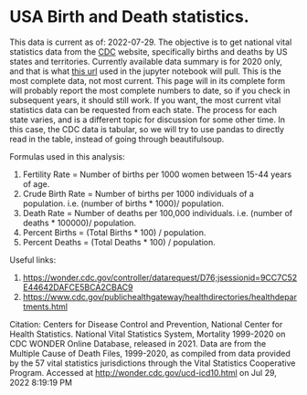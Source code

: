 # USA Birth and Death statistics.
This data is current as of: 2022-07-29.
The objective is to get national vital statistics data from the [CDC](https://www.cdc.gov/) website, specifically births and deaths by US states and territories.
Currently available data summary is for 2020 only, and that is what [this url](https://www.cdc.gov/nchs/fastats/state-and-territorial-data.htm) used in the jupyter notebook will pull. This is the most complete data, not most current.
This page will in its complete form will probably report the most complete numbers to date, so if you check in subsequent years, it should still work.
If you want, the most current vital statistics data can be requested from each state. The process for each state varies, and is a different topic for discussion for some other time.
In this case, the CDC data is tabular, so we will try to use pandas to directly read in the table, instead of going through beautifulsoup.

Formulas used in this analysis:

1) Fertility Rate = Number of births per 1000 women between 15-44 years of age.
2) Crude Birth Rate = Number of births per 1000 individuals of a population. i.e. (number of births * 1000)/ population.
3) Death Rate = Number of deaths per 100,000 individuals. i.e. (number of deaths * 100000)/ population.
4) Percent Births = (Total Births * 100) / population.
5) Percent Deaths = (Total Deaths * 100) / population.

Useful links:
1) https://wonder.cdc.gov/controller/datarequest/D76;jsessionid=9CC7C52E44642DAFCE5BCA2CBAC9
2) https://www.cdc.gov/publichealthgateway/healthdirectories/healthdepartments.html

Citation: Centers for Disease Control and Prevention, National Center for Health Statistics. National Vital Statistics System, Mortality 1999-2020 on CDC WONDER Online Database, released in 2021. Data are from the Multiple Cause of Death Files, 1999-2020, as compiled from data provided by the 57 vital statistics jurisdictions through the Vital Statistics Cooperative Program. Accessed at http://wonder.cdc.gov/ucd-icd10.html on Jul 29, 2022 8:19:19 PM
